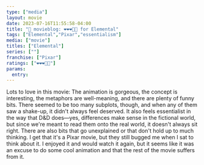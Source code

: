 ```yaml
---
type: ["media"]
layout: movie
date: 2023-07-16T11:55:58-04:00
title: "🍿 movieblog: ❤️❤️❤️🖤🖤 for Elemental"
tags: ["Elemental","Pixar","essentialism"]
media: ["movie"]
titles: ["Elemental"]
series: [""]
franchise: ["Pixar"]
ratings: ["❤️❤️❤️🖤🖤"]
params:
  entry:
---
```

Lots to love in this movie: The animation is gorgeous, the concept is interesting, the metaphors are well-meaning, and there are plenty of funny bits. There seemed to be too many subplots, though, and when any of them saw a shake-up, it didn't always feel deserved. It also feels essentialist in the way that D&D does—yes, differences make sense in the fictional world, but since we're meant to read them onto the real world, it doesn't always sit right. There are also bits that go unexplained or that don't hold up to much thinking. I get that it's a Pixar movie, but they still bugged me when I sat to think about it. I enjoyed it and would watch it again, but it seems like it was an excuse to do some cool animation and that the rest of the movie suffers from it.
